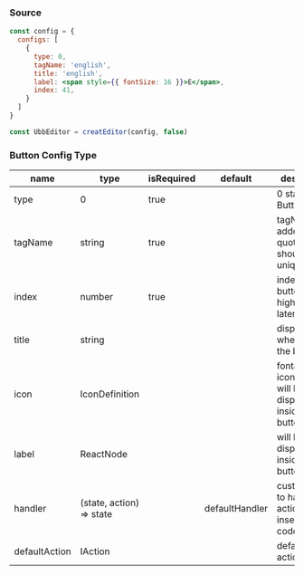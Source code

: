 ### Source
~~~jsx
const config = {
  configs: [
    {
      type: 0,
      tagName: 'english',
      title: 'english',
      label: <span style={{ fontSize: 16 }}>E</span>,
      index: 41,
    }
  ]
}

const UbbEditor = creatEditor(config, false)
~~~
### Button Config Type
| name          | type                     | isRequired | default        | description                                                |
| ------------- | ------------------------ | ---------- | -------------- | ---------------------------------------------------------- |
| type          | 0                        | true       |                | 0 stands for ButtonConfig                                  |
| tagName       | string                   | true       |                | tagName added into quote mark, should be unique            |
| index         | number                   | true       |                | index of the button, higher are later                      |
| title         | string                   |            |                | displayed when hover the button                            |
| icon          | IconDefinition           |            |                | fontawesome icon type, will be displayed inside the button |
| label         | ReactNode                |            |                | will be displayed inside the button                        |
| handler       | (state, action) => state |            | defaultHandler | custom how to handle the action and insert the code        |
| defaultAction | IAction                  |            |                | default action                                             |
